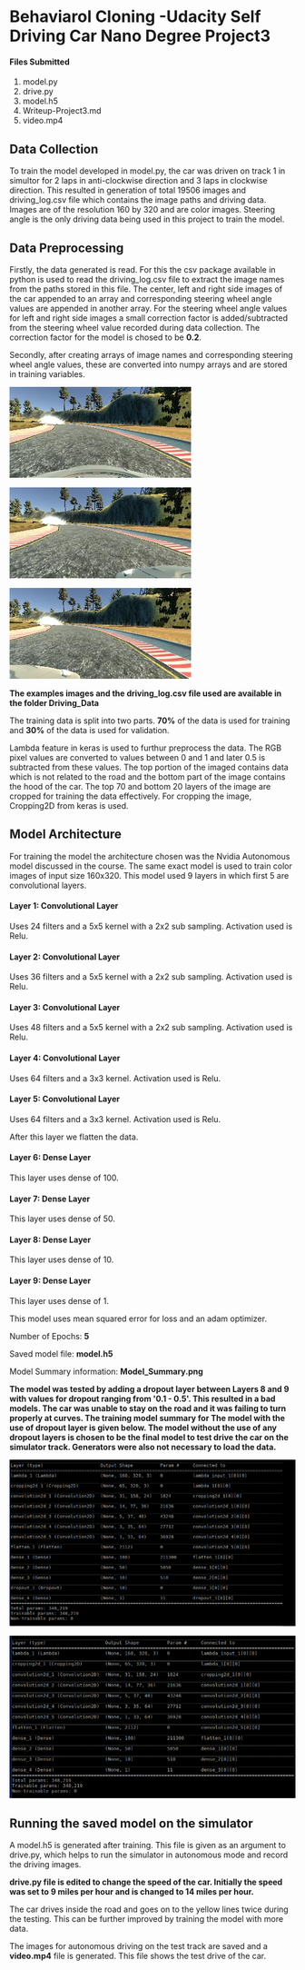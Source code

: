 # Behaviarol Cloning -Udacity Self Driving Car Nano Degree Project3

#### Files Submitted

1. model.py
2. drive.py
3. model.h5
4. Writeup-Project3.md
5. video.mp4

## Data Collection

To train the model developed in model.py, the car was driven on track 1 in simultor for 2 laps in anti-clockwise direction and 3 laps in clockwise direction.
This resulted in generation of total 19506 images and driving_log.csv file which contains the image paths and driving data. Images are of the resolution 160 by 320 and are color images. Steering angle is the only driving data being used in this project to train the model.


## Data Preprocessing

Firstly, the data generated is read. For this the csv package available in python is used to read the driving_log.csv file to extract the image names from the paths stored in this file. The center, left and right side images of the car appended to an array and corresponding steering wheel angle values are appended in another array. For the steering wheel angle values for left and right side images a small correction factor is added/subtracted from the steering wheel value recorded during data collection. The correction factor for the model is chosed to be **0.2**.

Secondly, after creating arrays of image names and corresponding steering wheel angle values, these are converted into numpy arrays and are stored in training variables.

![Center Image - Before Cropping](https://github.com/pratvdev/CarND-BehaviarolCloning/blob/master/Driving_Data/Example%20Images/center_2017_04_26_21_00_42_738.jpg?raw=true)

![Left Image - Before Cropping](https://github.com/pratvdev/CarND-BehaviarolCloning/blob/master/Driving_Data/Example%20Images/left_2017_04_26_21_00_42_738.jpg?raw=true)

![Right Image - Before Cropping](https://github.com/pratvdev/CarND-BehaviarolCloning/blob/master/Driving_Data/Example%20Images/right_2017_04_26_21_00_42_738.jpg?raw=true)

**The examples images and the driving_log.csv file used are available in the folder Driving_Data**

The training data is split into two parts. **70%** of the data is used for training and **30%** of the data is used for validation.

Lambda feature in keras is used to furthur preprocess the data. The RGB pixel values are converted to values between 0 and 1 and later 0.5 is subtracted from these values.
The top portion of the imaged contains data which is not related to the road and the bottom part of the image contains the hood of the car. The top 70 and bottom 20 layers of the image are cropped for training the data effectively. For cropping the image, Cropping2D from keras is used.

## Model Architecture

For training the model the architecture chosen was the Nvidia Autonomous model discussed in the course.
The same exact model is used to train color images of input size 160x320.
This model used 9 layers in which first 5 are convolutional layers.

#### Layer 1: Convolutional Layer

Uses 24 filters and a 5x5 kernel with a 2x2 sub sampling.
Activation used is Relu.

#### Layer 2: Convolutional Layer

Uses 36 filters and a 5x5 kernel with a 2x2 sub sampling.
Activation used is Relu.

#### Layer 3: Convolutional Layer

Uses 48 filters and a 5x5 kernel with a 2x2 sub sampling.
Activation used is Relu.

#### Layer 4: Convolutional Layer

Uses 64 filters and a 3x3 kernel.
Activation used is Relu.

#### Layer 5: Convolutional Layer

Uses 64 filters and a 3x3 kernel.
Activation used is Relu.

After this layer we flatten the data.

#### Layer 6: Dense Layer

This layer uses dense of 100.

#### Layer 7: Dense Layer

This layer uses dense of 50.

#### Layer 8: Dense Layer

This layer uses dense of 10.

#### Layer 9: Dense Layer

This layer uses dense of 1.


This model uses mean squared error for loss and an adam optimizer.

Number of Epochs: **5**

Saved model file: **model.h5**

Model Summary information: **Model_Summary.png**

**The model was tested by adding a dropout layer between Layers 8 and 9 with values for dropout ranging from '0.1 - 0.5'. This resulted in a bad models. The car was unable to stay on the road and it was failing to turn properly at curves. The training model summary for The model with the use of dropout layer is given below. The model without the use of any dropout layers is chosen to be the final model to test drive the car on the simulator track. Generators were also not necessary to load the data.**

![Model Summary With Dropout Layer](https://github.com/pratvdev/CarND-BehaviarolCloning/blob/master/Model_Summary_With_Dropout.png?raw=true)

![Model Summary Without Dropout Layer](https://github.com/pratvdev/CarND-BehaviarolCloning/blob/master/Model_Summary_without_Dropout.png?raw=true)

## Running the saved model on the simulator

A model.h5 is generated after training. This file is given as an argument to drive.py, which helps to run the simulator in autonomous mode and record the driving images.

**drive.py file is edited to change the speed of the car. Initially the speed was set to 9 miles per hour and is changed to 14 miles per hour.**

The car drives inside the road and goes on to the yellow lines twice during the testing. This can be further improved by training the model with more data.

The images for autonomous driving on the test track are saved and a **video.mp4** file is generated. This file shows the test drive of the car.





